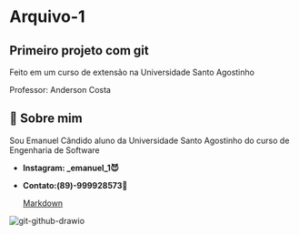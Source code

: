 # Arquivo-1
 Primeiro projeto com git
---
Feito em um curso de extensão na Universidade Santo Agostinho

Professor: Anderson Costa


## 👤 **Sobre mim**

Sou Emanuel Cândido aluno da Universidade Santo Agostinho do curso de Engenharia de Software

 + **Instagram: _emanuel_1😈**

 + **Contato:(89)-999928573🤖**

   [Markdown](https://docs.google.com/document/d/1a8aMON8q10J1bYiZS8wJhzmIuMIJSPG2oGshEV8ZtAc/edit?tab=t.0)

![git-github-drawio](https://github.com/user-attachments/assets/ee9a4d2b-e7d6-4376-aa32-d0dd861bfa08)

